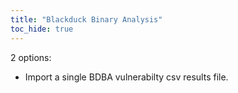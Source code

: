 ```yaml
---
title: "Blackduck Binary Analysis"
toc_hide: true
---
```

2 options:

* Import a single BDBA vulnerabilty csv results file.
